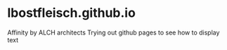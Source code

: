 # lbostfleisch.github.io
Affinity by ALCH architects 
Trying out github pages to see how to display text
